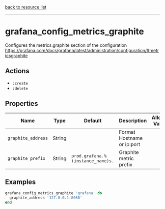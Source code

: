 [back to resource list](https://github.com/sous-chefs/grafana#resources)

---

# grafana_config_metrics_graphite

Configures the metrics.graphite section of the configuration <https://grafana.com/docs/grafana/latest/administration/configuration/#metricsgraphite>

## Actions

- `:create`
- `:delete`

## Properties

| Name               | Type   | Default                           | Description                | Allowed Values |
| ------------------ | ------ | --------------------------------- | -------------------------- | -------------- |
| `graphite_address` | String |                                   | Format Hostname or ip:port |                |
| `graphite_prefix`  | String | `prod.grafana.%(instance_name)s.` | Graphite metric prefix     |                |

## Examples

```ruby
grafana_config_metrics_graphite 'grafana' do
  graphite_address '127.0.0.1:8080'
end
```
